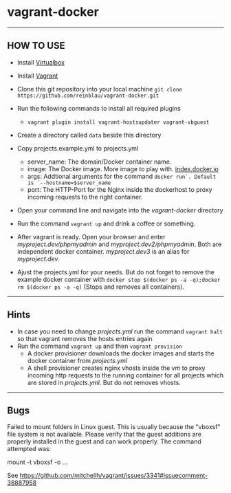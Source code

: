 vagrant-docker
==============

----------
HOW TO USE
----------

 - Install [Virtualbox](https://www.virtualbox.org/wiki/Downloads "Virtualbox download page")

 - Install [Vagrant](http://www.vagrantup.com/downloads.html "Vagrant download page")

- Clone this git repository into your local machine
  ``git clone https://github.com/reinblau/vagrant-docker.git``

- Run the following commands to install all required plugins
  - ``vagrant plugin install vagrant-hostsupdater vagrant-vbguest``
 
- Create a directory called ``data`` beside this directory

- Copy projects.example.yml to projects.yml
    - server_name: The domain/Docker container name.
    - image: The Docker image. More image to play with. [index.docker.io](https://index.docker.io/ "index.docker.io - Docker images repositories")
    - args: Addtional arguments for the command ``docker run`. Default is `--hostname=$server_name``
    - port: The HTTP-Port for the Nginx inside the dockerhost to proxy incoming requests to the right container.

- Open your command line and navigate into the *vagrant-docker* directory

- Run the command ``vagrant up`` and drink a coffee or something.

- After vagrant is ready. Open your browser and enter *myproject.dev/phpmyadmin* and *myproject.dev2/phpmyadmin*.  Both are independent docker container. *myproject.dev3* is an alias for *myproject.dev*.

- Ajust the projects.yml for your needs. But do not forget to remove the example docker container with ``docker stop $(docker ps -a -q);docker rm $(docker ps -a -q)`` (Stops and removes all containers).

----------
Hints
----------
- In case you need to change *projects.yml* run the command ``vagrant halt`` so that vagrant removes the hosts entries again
- Run the command ``vagrant up`` and then ``vagrant provision``
    - A docker provisioner downloads the docker images and starts the docker container from *projects.yml*
    - A shell provisioner creates nginx vhosts inside the vm to proxy incoming http requests to the running container for all projects which are stored in *projects.yml*. But do not removes vhosts.

---------
Bugs
---------

Failed to mount folders in Linux guest. This is usually because
the "vboxsf" file system is not available. Please verify that
the guest additions are properly installed in the guest and
can work properly. The command attempted was:

mount -t vboxsf -o ...

See https://github.com/mitchellh/vagrant/issues/3341#issuecomment-38887958

